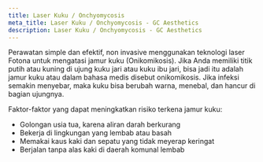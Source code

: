 ```yaml
---
title: Laser Kuku / Onchyomycosis
meta_title: Laser Kuku / Onchyomycosis - GC Aesthetics
description: Laser Kuku / Onchyomycosis - GC Aesthetics
---
```


Perawatan simple dan efektif, non invasive menggunakan teknologi
laser Fotona untuk mengatasi jamur kuku (Onikomikosis). Jika Anda
memiliki titik putih atau kuning di ujung kuku jari atau kuku ibu jari,
bisa jadi itu adalah jamur kuku atau dalam bahasa medis disebut
onikomikosis. Jika infeksi semakin menyebar, maka kuku bisa berubah
warna, menebal, dan hancur di bagian ujungnya.

Faktor-faktor yang dapat meningkatkan risiko terkena jamur kuku:

- Golongan usia tua, karena aliran darah berkurang
- Bekerja di lingkungan yang lembab atau basah
- Memakai kaus kaki dan sepatu yang tidak meyerap keringat
- Berjalan tanpa alas kaki di daerah komunal lembab